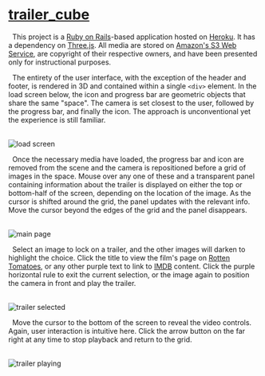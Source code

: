 <a href="http://trailer-cube.herokuapp.com/">trailer_cube</a>
===

&nbsp; This project is a <a href="https://github.com/rails/rails">Ruby on Rails</a>-based application hosted on <a href="http://www.heroku.com">Heroku</a>. It has a dependency on <a href="https://github.com/mrdoob/three.js/">Three.js</a>. All media are stored on <a href="https://aws.amazon.com/s3/">Amazon's S3 Web Service</a>, are copyright of their respective owners, and have been presented only for instructional purposes.

&nbsp; The entirety of the user interface, with the exception of the header and footer, is rendered in 3D and contained within a single `<div>` element. In the load screen below, the icon and progress bar are geometric objects that share the same "space". The camera is set closest to the user, followed by the progress bar, and finally the icon. The approach is unconventional yet the experience is still familiar.

<br>
<img width="" alt="load screen" src="https://drive.google.com/uc?export=download&id=0B3rehuqgDPeVY0s3VUhFT2xYSnM">
<br>

&nbsp; Once the necessary media have loaded, the progress bar and icon are removed from the scene and the camera is repositioned before a grid of images in the space. Mouse over any one of these and a transparent panel containing information about the trailer is displayed on either the top or bottom-half of the screen, depending on the location of the image. As the cursor is shifted around the grid, the panel updates with the relevant info. Move the cursor beyond the edges of the grid and the panel disappears.

<br>
<img width="" alt="main page" src="https://drive.google.com/uc?export=download&id=0B3rehuqgDPeVRnhaT2IxdUlZWVU">
<br>

&nbsp; Select an image to lock on a trailer, and the other images will darken to highlight the choice. Click the title to view the film's page on <a href="http://www.rottentomatoes.com">Rotten Tomatoes</a>, or any other purple text to link to <a href="http://www.imdb.com">IMDB</a> content. Click the purple horizontal rule to exit the current selection, or the image again to position the camera in front and play the trailer.

<br>
<img width="" alt="trailer selected" src="https://drive.google.com/uc?export=download&id=0B3rehuqgDPeVd1NTSU1HUS1yZ1U">
<br>

&nbsp; Move the cursor to the bottom of the screen to reveal the video controls. Again, user interaction is intuitive here. Click the arrow button on the far right at any time to stop playback and return to the grid.

<br>
<img width="" alt="trailer playing" src="https://drive.google.com/uc?export=download&id=0B3rehuqgDPeVSjBsa0ZVV1kyUWc">
